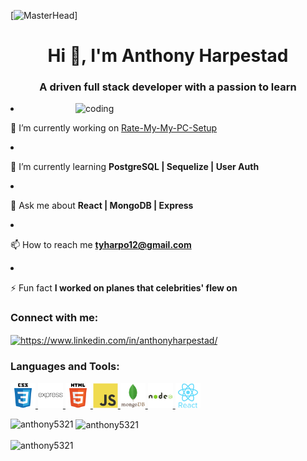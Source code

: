 [![MasterHead](https://as1.ftcdn.net/v2/jpg/02/21/97/86/1000_F_221978639_EyPBA9tuscYhW6rhaO5EiVzdG8hvQSgV.jpg)]
<h1 align="center">Hi 👋, I'm Anthony Harpestad</h1>
<h3 align="center">A driven full stack developer with a passion to learn</h3>
<img align="right" alt="coding" width="400" src="https://i.pinimg.com/originals/e8/f4/53/e8f453469a3ec97ecd354df465d73913.gif"


- 🔭 I’m currently working on [Rate-My-My-PC-Setup](https://github.com/Anthony5321/Rate-My-PC-Setup)

- 🌱 I’m currently learning **PostgreSQL | Sequelize | User Auth**

- 💬 Ask me about **React | MongoDB | Express**

- 📫 How to reach me **tyharpo12@gmail.com**

- ⚡ Fun fact **I worked on planes that celebrities' flew on**

<h3 align="left">Connect with me:</h3>
<p align="left">
<a href="https://linkedin.com/in/https://www.linkedin.com/in/anthonyharpestad/" target="blank"><img align="center" src="https://raw.githubusercontent.com/rahuldkjain/github-profile-readme-generator/master/src/images/icons/Social/linked-in-alt.svg" alt="https://www.linkedin.com/in/anthonyharpestad/" height="30" width="40" /></a>
</p>

<h3 align="left">Languages and Tools:</h3>
<p align="left"> <a href="https://www.w3schools.com/css/" target="_blank" rel="noreferrer"> <img src="https://raw.githubusercontent.com/devicons/devicon/master/icons/css3/css3-original-wordmark.svg" alt="css3" width="40" height="40"/> </a> <a href="https://expressjs.com" target="_blank" rel="noreferrer"> <img src="https://raw.githubusercontent.com/devicons/devicon/master/icons/express/express-original-wordmark.svg" alt="express" width="40" height="40"/> </a> <a href="https://www.w3.org/html/" target="_blank" rel="noreferrer"> <img src="https://raw.githubusercontent.com/devicons/devicon/master/icons/html5/html5-original-wordmark.svg" alt="html5" width="40" height="40"/> </a> <a href="https://developer.mozilla.org/en-US/docs/Web/JavaScript" target="_blank" rel="noreferrer"> <img src="https://raw.githubusercontent.com/devicons/devicon/master/icons/javascript/javascript-original.svg" alt="javascript" width="40" height="40"/> </a> <a href="https://www.mongodb.com/" target="_blank" rel="noreferrer"> <img src="https://raw.githubusercontent.com/devicons/devicon/master/icons/mongodb/mongodb-original-wordmark.svg" alt="mongodb" width="40" height="40"/> </a> <a href="https://nodejs.org" target="_blank" rel="noreferrer"> <img src="https://raw.githubusercontent.com/devicons/devicon/master/icons/nodejs/nodejs-original-wordmark.svg" alt="nodejs" width="40" height="40"/> </a> <a href="https://reactjs.org/" target="_blank" rel="noreferrer"> <img src="https://raw.githubusercontent.com/devicons/devicon/master/icons/react/react-original-wordmark.svg" alt="react" width="40" height="40"/> </a> </p>

<p><img align="left" src="https://github-readme-stats.vercel.app/api/top-langs?username=anthony5321&show_icons=true&locale=en&layout=compact" alt="anthony5321" /></p>

<p>&nbsp;<img align="center" src="https://github-readme-stats.vercel.app/api?username=anthony5321&show_icons=true&locale=en" alt="anthony5321" /></p>

<p><img align="center" src="https://github-readme-streak-stats.herokuapp.com/?user=anthony5321&" alt="anthony5321" /></p>
